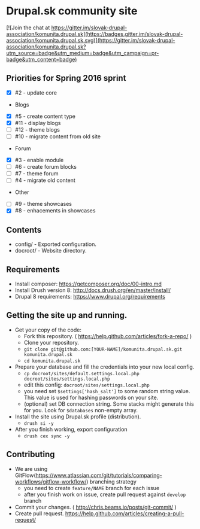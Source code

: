 # Drupal.sk community site

[![Join the chat at https://gitter.im/slovak-drupal-association/komunita.drupal.sk](https://badges.gitter.im/slovak-drupal-association/komunita.drupal.sk.svg)](https://gitter.im/slovak-drupal-association/komunita.drupal.sk?utm_source=badge&utm_medium=badge&utm_campaign=pr-badge&utm_content=badge)

## Priorities for Spring 2016 sprint
* [x] #2 - update core
* Blogs
 - [x] #5 - create content type
 - [x] #11 - display blogs
 - [ ] #12 - theme blogs
 - [ ] #10 - migrate content from old site
* Forum
 - [x] #3 - enable module
 - [ ] #6 - create forum blocks
 - [ ] #7 - theme forum
 - [ ] #4 - migrate old content
* Other
 - [ ] #9 - theme showcases
 - [x] #8 - enhacements in showcases

## Contents
* config/ - Exported configuration.
* docroot/ - Website directory.

## Requirements
* Install composer: https://getcomposer.org/doc/00-intro.md
* Install Drush version 8: http://docs.drush.org/en/master/install/
* Drupal 8 requirements: https://www.drupal.org/requirements

## Getting the site up and running.
* Get your copy of the code:
  * Fork this repository. ( https://help.github.com/articles/fork-a-repo/ )
  * Clone your repository.
  * `git clone git@github.com:[YOUR-NAME]/komunita.drupal.sk.git komunita.drupal.sk`
  * `cd komunita.drupal.sk`
* Prepare your database and fill the credentials into your new local config.
  * `cp docroot/sites/default.settings.local.php docroot/sites/settings.local.php`
  * edit this config: `docroot/sites/settings.local.php`
  * you need set `$settings['hash_salt']` to some random string value. This value is used for hashing passwords on your site.
  * (optional) set DB connection string. Some stacks might generate this for you. Look for `$databases` non-empty array. 
* Install the site using Drupal.sk profile (distribution).
  * `drush si -y`
* After you finish working, export configuration
  * `drush cex sync -y`
  
## Contributing
* We are using GitFlow(https://www.atlassian.com/git/tutorials/comparing-workflows/gitflow-workflow/) branching strategy
  * you need to create ```feature/NAME``` branch for each issue
  * after you finish work on issue, create pull request against ```develop``` branch 
* Commit your changes. ( http://chris.beams.io/posts/git-commit/ )
* Create pull request. https://help.github.com/articles/creating-a-pull-request/
